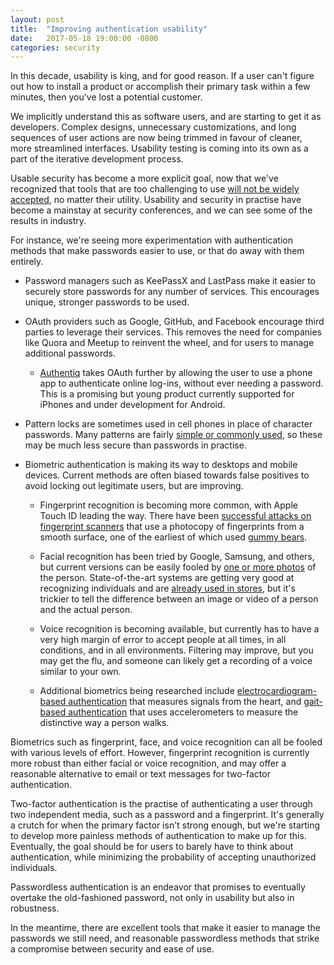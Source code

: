 ```yaml
---
layout: post
title:  "Improving authentication usability"
date:   2017-05-18 19:00:00 -0800
categories: security
---
```


In this decade, usability is king, and for good reason.  If a user can't figure out how to install a product or accomplish their primary task within a few minutes, then you've lost a potential customer.

We implicitly understand this as software users, and are starting to get it as developers.  Complex designs, unnecessary customizations, and long sequences of user actions are now being trimmed in favour of cleaner, more streamlined interfaces.  Usability testing is coming into its own as a part of the iterative development process.

Usable security has become a more explicit goal, now that we've recognized that tools that are too challenging to use [will not be widely accepted](https://medium.com/local-voices-global-change/what-good-are-secure-communications-tools-if-no-one-uses-them-690ce2bdf9ec), no matter their utility.  Usability and security in practise have become a mainstay at security conferences, and we can see some of the results in industry.

For instance, we're seeing more experimentation with authentication methods that make passwords easier to use, or that do away with them entirely.

* Password managers such as KeePassX and LastPass make it easier to securely store passwords for any number of services.  This encourages unique, stronger passwords to be used.

* OAuth providers such as Google, GitHub, and Facebook encourage third parties to leverage their services.  This removes the need for companies like Quora and Meetup to reinvent the wheel, and for users to manage additional passwords.

  * [Authentiq](https://www.authentiq.com/) takes OAuth further by allowing the user to use a phone app to authenticate online log-ins, without ever needing a password.  This is a promising but young product currently supported for iPhones and under development for Android.

* Pattern locks are sometimes used in cell phones in place of character passwords.  Many patterns are fairly [simple or commonly used](http://www.popularmechanics.com/technology/security/a17015/common-android-pattern-password/), so these may be much less secure than passwords in practise.

* Biometric authentication is making its way to desktops and mobile devices.  Current methods are often biased towards false positives to avoid locking out legitimate users, but are improving.

  * Fingerprint recognition is becoming more common, with Apple Touch ID leading the way.  There have been [successful attacks on fingerprint scanners](https://arstechnica.com/security/2013/09/defeating-apples-touch-id-its-easier-than-you-may-think/) that use a photocopy of fingerprints from a smooth surface, one of the earliest of which used [gummy bears](https://www.theregister.co.uk/2002/05/16/gummi_bears_defeat_fingerprint_sensors/).

  * Facial recognition has been tried by Google, Samsung, and others, but current versions can be easily fooled by [one or more photos](https://arstechnica.com/gadgets/2017/03/video-shows-galaxy-s8-face-recognition-can-be-defeated-with-a-picture/) of the person.  State-of-the-art systems are getting very good at recognizing individuals and are [already used in stores](http://fortune.com/2015/11/09/wal-mart-facial-recognition/), but it's trickier to tell the difference between an image or video of a person and the actual person.

  * Voice recognition is becoming available, but currently has to have a very high margin of error to accept people at all times, in all conditions, and in all environments.  Filtering may improve, but you may get the flu, and someone can likely get a recording of a voice similar to your own.

  * Additional biometrics being researched include [electrocardiogram-based authentication](http://www.mdpi.com/1424-8220/16/4/570) that measures signals from the heart, and [gait-based authentication](https://www.researchgate.net/publication/42803321_Biometric_Gait_Authentication_Using_Accelerometer_Sensor) that uses accelerometers to measure the distinctive way a person walks.

Biometrics such as fingerprint, face, and voice recognition can all be fooled with various levels of effort.  However, fingerprint recognition is currently more robust than either facial or voice recognition, and may offer a reasonable alternative to email or text messages for two-factor authentication.

Two-factor authentication is the practise of authenticating a user through two independent media, such as a password and a fingerprint.  It's generally a crutch for when the primary factor isn't strong enough, but we're starting to develop more painless methods of authentication to make up for this.  Eventually, the goal should be for users to barely have to think about authentication, while minimizing the probability of accepting unauthorized individuals.

Passwordless authentication is an endeavor that promises to eventually overtake the old-fashioned password, not only in usability but also in robustness.

In the meantime, there are excellent tools that make it easier to manage the passwords we still need, and reasonable passwordless methods that strike a compromise between security and ease of use.
